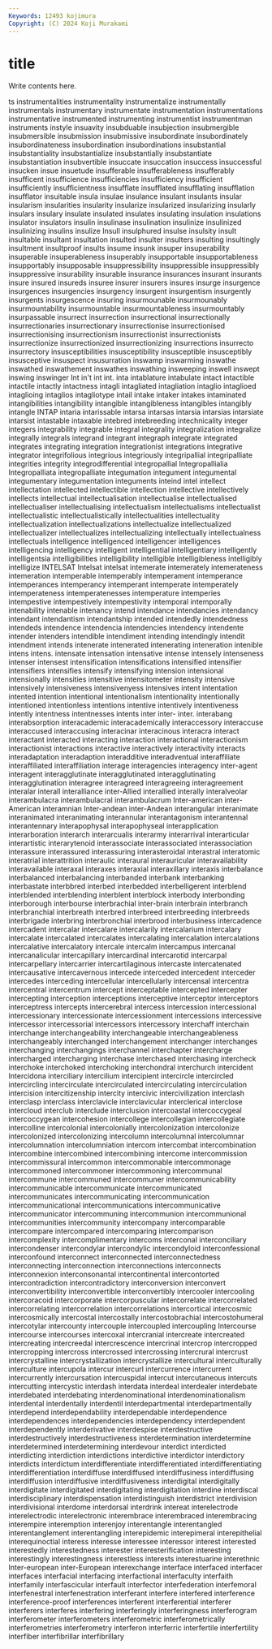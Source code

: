 ```yaml
---
Keywords: 12493 kojimura
Copyright: (C) 2024 Koji Murakami
---
```


# title

Write contents here.



ts instrumentalities instrumentality instrumentalize
instrumentally instrumentals instrumentary instrumentate instrumentation instrumentations instrumentative instrumented instrumenting instrumentist
instrumentman instruments instyle insuavity insubduable insubjection insubmergible insubmersible insubmission insubmissive
insubordinate insubordinately insubordinateness insubordination insubordinations insubstantial insubstantiality insubstantialize insubstantially insubstantiate
insubstantiation insubvertible insuccate insuccation insuccess insuccessful insucken insue insuetude insufferable
insufferableness insufferably insufficent insufficience insufficiencies insufficiency insufficient insufficiently insufficientness insufflate
insufflated insufflating insufflation insufflator insuitable insula insulae insulance insulant insulants
insular insularism insularities insularity insularize insularized insularizing insularly insulars insulary
insulate insulated insulates insulating insulation insulations insulator insulators insulin insulinase
insulination insulinize insulinized insulinizing insulins insulize Insull insulphured insulse insulsity
insult insultable insultant insultation insulted insulter insulters insulting insultingly insultment
insultproof insults insume insunk insuper insuperability insuperable insuperableness insuperably insupportable
insupportableness insupportably insupposable insuppressibility insuppressible insuppressibly insuppressive insurability insurable insurance
insurances insurant insurants insure insured insureds insuree insurer insurers insures
insurge insurgence insurgences insurgencies insurgency insurgent insurgentism insurgently insurgents insurgescence
insuring insurmounable insurmounably insurmountability insurmountable insurmountableness insurmountably insurpassable insurrect insurrection
insurrectional insurrectionally insurrectionaries insurrectionary insurrectionise insurrectionised insurrectionising insurrectionism insurrectionist insurrectionists
insurrectionize insurrectionized insurrectionizing insurrections insurrecto insurrectory insusceptibilities insusceptibility insusceptible insusceptibly
insusceptive insuspect insusurration inswamp inswarming inswathe inswathed inswathement inswathes inswathing
insweeping inswell inswept inswing inswinger Int in't int int. inta
intablature intabulate intact intactible intactile intactly intactness intagli intagliated intagliation
intaglio intaglioed intaglioing intaglios intagliotype intail intake intaker intakes intaminated
intangibilities intangibility intangible intangibleness intangibles intangibly intangle INTAP intaria intarissable
intarsa intarsas intarsia intarsias intarsiate intarsist intastable intaxable intebred intebreeding
intechnicality integer integers integrability integrable integral integrality integralization integralize integrally
integrals integrand integrant integraph integrate integrated integrates integrating integration integrationist
integrations integrative integrator integrifolious integrious integriously integripallial integripalliate integrities integrity
integrodifferential integropallial Integropallialia Integropalliata integropalliate integumation integument integumental integumentary integumentation
integuments inteind intel intellect intellectation intellected intellectible intellection intellective intellectively
intellects intellectual intellectualisation intellectualise intellectualised intellectualiser intellectualising intellectualism intellectualisms intellectualist
intellectualistic intellectualistically intellectualities intellectuality intellectualization intellectualizations intellectualize intellectualized intellectualizer intellectualizes
intellectualizing intellectually intellectualness intellectuals intelligence intelligenced intelligencer intelligences intelligencing intelligency
intelligent intelligential intelligentiary intelligently intelligentsia intelligibilities intelligibility intelligible intelligibleness intelligibly
intelligize INTELSAT Intelsat intelsat intemerate intemerately intemerateness intemeration intemperable intemperably
intemperament intemperance intemperances intemperancy intemperant intemperate intemperately intemperateness intemperatenesses intemperature
intemperies intempestive intempestively intempestivity intemporal intemporally intenability intenable intenancy intend
intendance intendancies intendancy intendant intendantism intendantship intended intendedly intendedness intendeds
intendence intendencia intendencies intendency intendente intender intenders intendible intendiment intending
intendingly intendit intendment intends intenerate intenerated intenerating inteneration intenible intens
intens. intensate intensation intensative intense intensely intenseness intenser intensest intensification
intensifications intensified intensifier intensifiers intensifies intensify intensifying intension intensional intensionally
intensities intensitive intensitometer intensity intensive intensively intensiveness intensivenyess intensives intent
intentation intented intention intentional intentionalism intentionality intentionally intentioned intentionless intentions
intentive intentively intentiveness intently intentness intentnesses intents inter inter- inter.
interabang interabsorption interacademic interacademically interaccessory interaccuse interaccused interaccusing interacinar interacinous
interacra interact interactant interacted interacting interaction interactional interactionism interactionist interactions
interactive interactively interactivity interacts interadaptation interadaption interadditive interadventual interaffiliate interaffiliated
interaffiliation interage interagencies interagency inter-agent interagent interagglutinate interagglutinated interagglutinating interagglutination
interagree interagreed interagreeing interagreement interalar interall interalliance inter-Allied interallied interally
interalveolar interambulacra interambulacral interambulacrum Inter-american inter-American interamnian Inter-andean inter-Andean interangular
interanimate interanimated interanimating interannular interantagonism interantennal interantennary interapophysal interapophyseal interapplication
interarboration interarch interarcualis interarmy interarrival interarticular interartistic interarytenoid interassociate interassociated
interassociation interassure interassured interassuring interasteroidal interastral interatomic interatrial interattrition interaulic
interaural interauricular interavailability interavailable interaxal interaxes interaxial interaxillary interaxis interbalance
interbalanced interbalancing interbanded interbank interbanking interbastate interbbred interbed interbedded interbelligerent
interblend interblended interblending interblent interblock interbody interbonding interborough interbourse interbrachial
inter-brain interbrain interbranch interbranchial interbreath interbred interbreed interbreeding interbreeds interbrigade
interbring interbronchial interbrood interbusiness intercadence intercadent intercalar intercalare intercalarily intercalarium
intercalary intercalate intercalated intercalates intercalating intercalation intercalations intercalative intercalatory intercale
intercalm intercampus intercanal intercanalicular intercapillary intercardinal intercarotid intercarpal intercarpellary intercarrier
intercartilaginous intercaste intercatenated intercausative intercavernous intercede interceded intercedent interceder intercedes
interceding intercellular intercellularly intercensal intercentra intercentral intercentrum intercept interceptable intercepted
intercepter intercepting interception interceptions interceptive interceptor interceptors interceptress intercepts intercerebral
intercess intercession intercessional intercessionary intercessionate intercessionment intercessions intercessive intercessor intercessorial
intercessors intercessory interchaff interchain interchange interchangeability interchangeable interchangeableness interchangeably interchanged
interchangement interchanger interchanges interchanging interchangings interchannel interchapter intercharge intercharged intercharging
interchase interchased interchasing intercheck interchoke interchoked interchoking interchondral interchurch intercident
Intercidona interciliary intercilium intercipient intercircle intercircled intercircling intercirculate intercirculated intercirculating
intercirculation intercision intercitizenship intercity intercivic intercivilization interclash interclasp interclass interclavicle
interclavicular interclerical interclose intercloud interclub interclude interclusion intercoastal intercoccygeal intercoccygean
intercohesion intercollege intercollegian intercollegiate intercolline intercolonial intercolonially intercolonization intercolonize intercolonized
intercolonizing intercolumn intercolumnal intercolumnar intercolumnation intercolumniation intercom intercombat intercombination intercombine
intercombined intercombining intercome intercommission intercommissural intercommon intercommonable intercommonage intercommoned intercommoner
intercommoning intercommunal intercommune intercommuned intercommuner intercommunicability intercommunicable intercommunicate intercommunicated intercommunicates
intercommunicating intercommunication intercommunicational intercommunications intercommunicative intercommunicator intercommuning intercommunion intercommunional intercommunities
intercommunity intercompany intercomparable intercompare intercompared intercomparing intercomparison intercomplexity intercomplimentary intercoms
interconal interconciliary intercondenser intercondylar intercondylic intercondyloid interconfessional interconfound interconnect interconnected
interconnectedness interconnecting interconnection interconnections interconnects interconnexion interconsonantal intercontinental intercontorted intercontradiction
intercontradictory interconversion interconvert interconvertibility interconvertible interconvertibly intercooler intercooling intercoracoid intercorporate
intercorpuscular intercorrelate intercorrelated intercorrelating intercorrelation intercorrelations intercortical intercosmic intercosmically intercostal
intercostally intercostobrachial intercostohumeral intercotylar intercounty intercouple intercoupled intercoupling Intercourse intercourse
intercourses intercoxal intercranial intercreate intercreated intercreating intercreedal intercrescence intercrinal intercrop
intercropped intercropping intercross intercrossed intercrossing intercrural intercrust intercrystalline intercrystallization intercrystallize
intercultural interculturally interculture intercupola intercur intercurl intercurrence intercurrent intercurrently intercursation
intercuspidal intercut intercutaneous intercuts intercutting intercystic interdash interdata interdeal interdealer
interdebate interdebated interdebating interdenominational interdenominationalism interdental interdentally interdentil interdepartmental interdepartmentally
interdepend interdependability interdependable interdependence interdependences interdependencies interdependency interdependent interdependently interderivative
interdespise interdestructive interdestructively interdestructiveness interdetermination interdetermine interdetermined interdetermining interdevour interdict
interdicted interdicting interdiction interdictions interdictive interdictor interdictory interdicts interdictum interdifferentiate
interdifferentiated interdifferentiating interdifferentiation interdiffuse interdiffused interdiffusiness interdiffusing interdiffusion interdiffusive interdiffusiveness
interdigital interdigitally interdigitate interdigitated interdigitating interdigitation interdine interdiscal interdisciplinary interdispensation
interdistinguish interdistrict interdivision interdivisional interdome interdorsal interdrink intereat interelectrode interelectrodic
interelectronic interembrace interembraced interembracing interempire interemption interenjoy interentangle interentangled interentanglement
interentangling interepidemic interepimeral interepithelial interequinoctial interess interesse interessee interessor interest
interested interestedly interestedness interester interesterification interesting interestingly interestingness interestless interests
interestuarine interethnic Inter-european inter-European interexchange interface interfaced interfacer interfaces interfacial
interfacing interfactional interfaculty interfaith interfamily interfascicular interfault interfector interfederation interfemoral
interfenestral interfenestration interferant interfere interfered interference interference-proof interferences interferent interferential
interferer interferers interferes interfering interferingly interferingness interferogram interferometer interferometers interferometric
interferometrically interferometries interferometry interferon interferric interfertile interfertility interfiber interfibrillar interfibrillary
